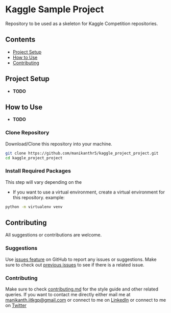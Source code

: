 # Kaggle Sample Project
Repository to be used as a skeleton for Kaggle Competition repositories.

## Contents
- [Project Setup](#Project-Setup)
- [How to Use](#How-to-Use)
- [Contributing](#Contributing)

## Project Setup
- **TODO**

## How to Use
- **TODO**

### Clone Repository
Download/Clone this repository into your machine.
```bash
git clone https://github.com/manikanthr5/kaggle_project_project.git
cd kaggle_project_project
```

### Install Required Packages
This step will vary depending on the
- If you want to use a virtual environment, create a virtual environment for this repository. example:
```bash
python -m virtualenv venv
```

## Contributing
All suggestions or contributions are welcome.

### Suggestions
Use [issues feature](https://github.com/manikanthr5/kaggle_project_project/issues) on GitHub to report any issues or suggestions. Make sure to check out [previous issues](https://github.com/manikanthr5/kaggle_project_project/issues?q=is%3Aissue+) to see if there is a related issue.

### Contributing
Make sure to check [contributing.md](https://github.com/manikanthr5/kaggle_project_project/blob/master/contributing.md) for the style guide and other related queries. If you want to contact me directly either mail me at [manikanth.iitkgp@gmail.com](mailto:manikanth.iitkgp@gmail.com?subject=Contributing%20to%20Kaggle%20Sample%20Project) or connect to me on [LinkedIn](https://www.linkedin.com/in/manikanthr5/) or connect to me on [Twitter](https://twitter.com/manikanthr5)
